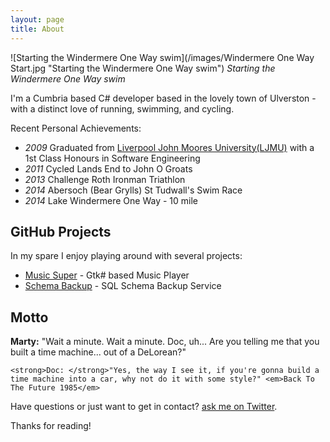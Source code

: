 ```yaml
---
layout: page
title: About
---
```


![Starting the Windermere One Way swim](/images/Windermere One Way Start.jpg "Starting the Windermere One Way swim")
<em>Starting the Windermere One Way swim</em>

I'm a Cumbria based C# developer based in the lovely town of Ulverston - with a distinct love of running, swimming, and cycling.

Recent Personal Achievements:

* <em>2009</em> Graduated from [Liverpool John Moores University(LJMU)](http://www.ljmu.ac.uk/) with a 1st Class Honours in Software Engineering
* <em>2011</em> Cycled Lands End to John O Groats
* <em>2013</em> Challenge Roth Ironman Triathlon
* <em>2014</em> Abersoch (Bear Grylls) St Tudwall's Swim Race
* <em>2014</em> Lake Windermere One Way - 10 mile

## GitHub Projects

In my spare I enjoy playing around with several projects:

* [Music Super](https://github.com/wonea/MusicSuper) - Gtk# based Music Player
* [Schema Backup](https://github.com/wonea/SchemaBackup) - SQL Schema Backup Service

## Motto

<p class="message">
    <strong>Marty:</strong> "Wait a minute. Wait a minute. Doc, uh... Are you telling me that you built a time machine... out of a DeLorean?" 
	
    <strong>Doc: </strong>"Yes, the way I see it, if you're gonna build a time machine into a car, why not do it with some style?" <em>Back To The Future 1985</em>
</p>

Have questions or just want to get in contact? [ask me on Twitter](https://twitter.com/wonea).

Thanks for reading!